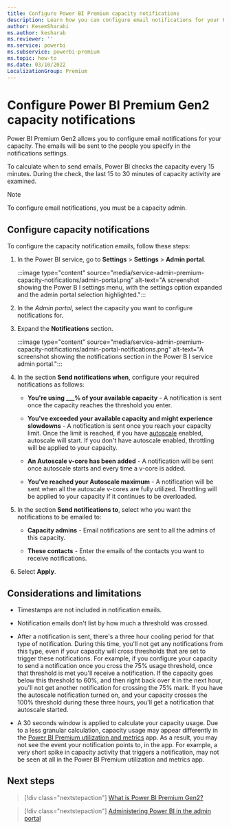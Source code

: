 ```yaml
---
title: Configure Power BI Premium capacity notifications
description: Learn how you can configure email notifications for your Power BI Premium capacities.
author: KesemSharabi
ms.author: kesharab
ms.reviewer: ''
ms.service: powerbi
ms.subservice: powerbi-premium
ms.topic: how-to
ms.date: 03/10/2022
LocalizationGroup: Premium 
---
```


# Configure Power BI Premium Gen2 capacity notifications

Power BI Premium Gen2 allows you to configure email notifications for your capacity. The emails will be sent to the people you specify in the notifications settings.

To calculate when to send emails, Power BI checks the capacity every 15 minutes. During the check, the last 15 to 30 minutes of capacity activity are examined.

>[!NOTE]
>To configure email notifications, you must be a capacity admin.

## Configure capacity notifications

To configure the capacity notification emails, follow these steps:

1. In the Power BI service, go to **Settings** > **Settings** > **Admin portal**.

    :::image type="content" source="media/service-admin-premium-capacity-notifications/admin-portal.png" alt-text="A screenshot showing the Power B I settings menu, with the settings option expanded and the admin portal selection highlighted.":::

2. In the *Admin portal*, select the capacity you want to configure notifications for.

3. Expand the **Notifications** section.

    :::image type="content" source="media/service-admin-premium-capacity-notifications/admin-portal-notifications.png" alt-text="A screenshot showing the notifications section in the Power B I service admin portal.":::

4. In the section **Send notifications when**, configure your required notifications as follows:

    * **You're using ___% of your available capacity** - A notification is sent once the capacity reaches the threshold you enter.

    * **You've exceeded your available capacity and might experience slowdowns** - A notification is sent once you reach your capacity limit. Once the limit is reached, if you have [autoscale](../enterprise/service-premium-auto-scale.md) enabled, autoscale will start. If you don't have autoscale enabled, throttling will be applied to your capacity.

    * **An Autoscale v-core has been added** - A notification will be sent once autoscale starts and every time a v-core is added.

    * **You've reached your Autoscale maximum** - A notification will be sent when all the autoscale v-cores are fully utilized. Throttling will be applied to your capacity if it continues to be overloaded.

5. In the section **Send notifications to**, select who you want the notifications to be emailed to:

    * **Capacity admins** - Email notifications are sent to all the admins of this capacity.

    * **These contacts** - Enter the emails of the contacts you want to receive notifications.

6. Select **Apply**.

## Considerations and limitations

* Timestamps are not included in notification emails.

* Notification emails don't list by how much a threshold was crossed.

* After a notification is sent, there's a three hour cooling period for that type of notification. During this time, you'll not get any notifications from this type, even if your capacity will cross thresholds that are set to trigger these notifications. For example, if you configure your capacity to send a notification once you cross the 75% usage threshold, once that threshold is met you'll receive a notification. If the capacity goes below this threshold to 60%, and then right back over it in the next hour, you'll not get another notification for crossing the 75% mark. If you have the autoscale notification turned on, and your capacity crosses the 100% threshold during these three hours, you'll get a notification that autoscale started.

* A 30 seconds window is applied to calculate your capacity usage. Due to a less granular calculation, capacity usage may appear differently in the [Power BI Premium utilization and metrics](../enterprise/service-premium-gen2-metrics-app.md) app. As a result, you may not see the event your notification points to, in the app. For example, a very short spike in capacity activity that triggers a notification, may not be seen at all in the Power BI Premium utilization and metrics app.

## Next steps

> [!div class="nextstepaction"]
> [What is Power BI Premium Gen2?](../enterprise/service-premium-gen2-what-is.md)

> [!div class="nextstepaction"]
> [Administering Power BI in the admin portal](service-admin-portal.md)
